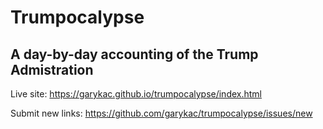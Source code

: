 # Trumpocalypse

## A day-by-day accounting of the Trump Admistration

Live site: https://garykac.github.io/trumpocalypse/index.html

Submit new links: https://github.com/garykac/trumpocalypse/issues/new
